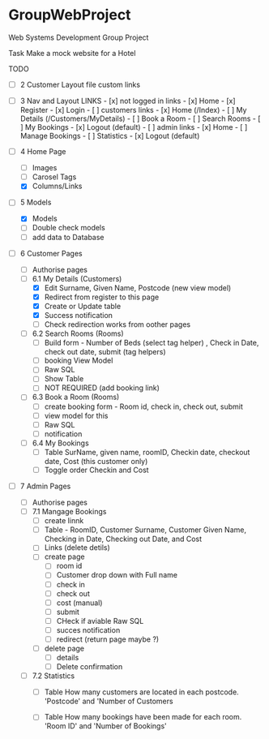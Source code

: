 # GroupWebProject
Web Systems Development Group Project

Task Make a mock website for a Hotel

TODO

- [ ] 2 Customer Layout file custom links

- [ ] 3 Nav and Layout LINKS
		- [x] not logged in links 
			- [x] Home
			- [x] Register
			- [x] Login
		- [ ] customers links
			- [x] Home (/Index)
			- [ ] My Details (/Customers/MyDetails)
			- [ ] Book a Room
			- [ ] Search Rooms
			- [ ] My Bookings
			- [x] Logout (default)
		- [ ] admin links
			- [x] Home
			- [ ] Manage Bookings
			- [ ] Statistics
			- [x] Logout (default)

- [ ] 4 Home Page
	- [ ] Images
	- [ ] Carosel Tags
	- [x] Columns/Links

- [ ] 5 Models
	- [x] Models
	- [ ] Double check models
	- [ ] add data to Database

- [ ] 6  Customer Pages 
	- [ ] Authorise pages
	- [ ] 6.1 My Details (Customers)
		- [x] Edit Surname, Given Name, Postcode (new view model)
		- [X] Redirect from register to this page
		- [x] Create or Update table
		- [x] Success notification
		- [ ] Check redirection works from oother pages
  	- [ ] 6.2 Search Rooms (Rooms)
		- [ ] Build form - Number of Beds (select tag helper) , Check in Date, check out date, submit (tag helpers) 
		- [ ] booking View Model
		- [ ] Raw SQL
		- [ ] Show Table
		- [ ] NOT REQUIRED (add booking link)
	- [ ] 6.3 Book a Room (Rooms)
		- [ ]  create booking form - Room id, check in, check out, submit
		- [ ] view model for this
		- [ ] Raw SQL
		- [ ] notification
	- [ ] 6.4 My Bookings
		- [ ] Table SurName, given name, roomID, Checkin date, checkout date, Cost (this customer only)
		- [ ] Toggle order Checkin and Cost

- [ ] 7 Admin Pages 
	- [ ] Authorise pages
	- [ ] 7.1 Mangage Bookings
		- [ ] create linnk
		- [ ] Table - RoomID, Customer Surname, Customer Given Name, Checking in Date, Checking out Date, and Cost
		- [ ] Links (delete detils)
		- [ ] create page 
			- [ ] room id
			- [ ] Customer drop down with Full name
			- [ ] check in
			- [ ] check out
			- [ ] cost (manual)
			- [ ] submit
			- [ ] CHeck if aviable Raw SQL
			- [ ] succes notification
			- [ ] redirect (return page maybe ?)
		- [ ] delete page
			- [ ] details
			- [ ] Delete confirmation
	- [ ] 7.2 Statistics
		- [ ] Table How many customers are located in each postcode. 'Postcode' and 'Number of Customers
		- [ ] Table How many bookings have been made for each room. 'Room ID' and 'Number of Bookings'


